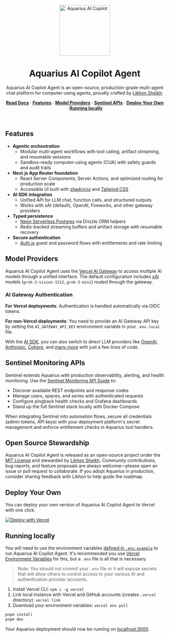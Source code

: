 <p align="center">
  <picture>
    <source media="(prefers-color-scheme: dark)" srcset="/images/aquarius-logo-dark.svg">
    <img alt="Aquarius AI Copilot" src="/images/aquarius-logo-light.svg" width="160" height="160">
  </picture>
</p>

<h1 align="center">Aquarius AI Copilot Agent</h1>

<p align="center">
  Aquarius AI Copilot Agent is an open-source, production-grade multi-agent chat platform for computer-using agents, proudly crafted by <a href="https://t.me/likhonsheikh">Likhon Sheikh</a>.
</p>

<p align="center">
  <a href="https://chat-sdk.dev"><strong>Read Docs</strong></a> ·
  <a href="#features"><strong>Features</strong></a> ·
  <a href="#model-providers"><strong>Model Providers</strong></a> ·
  <a href="#sentinel-monitoring-apis"><strong>Sentinel APIs</strong></a> ·
  <a href="#deploy-your-own"><strong>Deploy Your Own</strong></a> ·
  <a href="#running-locally"><strong>Running locally</strong></a>
</p>
<br/>

## Features

- **Agentic orchestration**
  - Modular multi-agent workflows with tool calling, artifact streaming, and resumable sessions
  - Sandbox-ready computer-using agents (CUA) with safety guards and audit trails
- **Next.js App Router foundation**
  - React Server Components, Server Actions, and optimized routing for production scale
  - Accessible UI built with [shadcn/ui](https://ui.shadcn.com) and [Tailwind CSS](https://tailwindcss.com)
- **AI SDK integration**
  - Unified API for LLM chat, function calls, and structured outputs
  - Works with xAI (default), OpenAI, Fireworks, and other gateway providers
- **Typed persistence**
  - [Neon Serverless Postgres](https://vercel.com/marketplace/neon) via Drizzle ORM helpers
  - Redis-backed streaming buffers and artifact storage with resumable recovery
- **Secure authentication**
  - [Auth.js](https://authjs.dev) guest and password flows with entitlements and rate limiting

## Model Providers

Aquarius AI Copilot Agent uses the [Vercel AI Gateway](https://vercel.com/docs/ai-gateway) to access multiple AI models through a unified interface. The default configuration includes [xAI](https://x.ai) models (`grok-2-vision-1212`, `grok-3-mini`) routed through the gateway.

### AI Gateway Authentication

**For Vercel deployments**: Authentication is handled automatically via OIDC tokens.

**For non-Vercel deployments**: You need to provide an AI Gateway API key by setting the `AI_GATEWAY_API_KEY` environment variable in your `.env.local` file.

With the [AI SDK](https://ai-sdk.dev/docs/introduction), you can also switch to direct LLM providers like [OpenAI](https://openai.com), [Anthropic](https://anthropic.com), [Cohere](https://cohere.com/), and [many more](https://ai-sdk.dev/providers/ai-sdk-providers) with just a few lines of code.

## Sentinel Monitoring APIs

Sentinel extends Aquarius with production observability, alerting, and health monitoring. Use the [Sentinel Monitoring API Guide](docs/sentinel-apis.md) to:

- Discover available REST endpoints and response codes
- Manage users, spaces, and series with authenticated requests
- Configure pingback health checks and Grafana dashboards
- Stand up the full Sentinel stack locally with Docker Compose

When integrating Sentinel into automation flows, secure all credentials (admin tokens, API keys) with your deployment platform's secret management and enforce entitlement checks in Aquarius tool handlers.

## Open Source Stewardship

Aquarius AI Copilot Agent is released as an open-source project under the [MIT License](LICENSE) and stewarded by [Likhon Sheikh](https://t.me/likhonsheikh). Community contributions, bug reports, and feature proposals are always welcome—please open an issue or pull request to collaborate. If you adopt Aquarius in production, consider sharing feedback with Likhon to help guide the roadmap.

## Deploy Your Own

You can deploy your own version of Aquarius AI Copilot Agent to Vercel with one click:

[![Deploy with Vercel](https://vercel.com/button)](https://vercel.com/templates/next.js/nextjs-ai-chatbot)

## Running locally

You will need to use the environment variables [defined in `.env.example`](.env.example) to run Aquarius AI Copilot Agent. It's recommended you use [Vercel Environment Variables](https://vercel.com/docs/projects/environment-variables) for this, but a `.env` file is all that is necessary.

> Note: You should not commit your `.env` file or it will expose secrets that will allow others to control access to your various AI and authentication provider accounts.

1. Install Vercel CLI: `npm i -g vercel`
2. Link local instance with Vercel and GitHub accounts (creates `.vercel` directory): `vercel link`
3. Download your environment variables: `vercel env pull`

```bash
pnpm install
pnpm dev
```

Your Aquarius deployment should now be running on [localhost:3000](http://localhost:3000).
